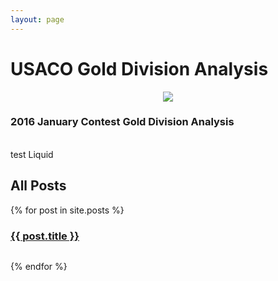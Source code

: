 ```yaml
---
layout: page
---
```

<head>
<link rel="stylesheet" type="text/css" href="https://markchenyutian.github.io/Markchen_Blog/Asset/css/Unified_Style.css">
</head>

# USACO Gold Division Analysis
<center><img src="https://markchenyutian.github.io/Markchen_Blog/Asset/USACO_Banner.png"></center>

<a herf="window.open('https://markchenyutian.github.io/Markchen_Blog/2020/10/04/USACO-2016-Jan-Gold-Analysis.html">
<div class="card">
  <div class="title_container">
    <h3>2016 January Contest Gold Division Analysis</h3>
  </div>
</div>
</a>

<br>
test Liquid

<div id="home">
  <h2>All Posts</h2>
    {% for post in site.posts %}
      <div class="card">
      <div class="title_container">
      <h3><a href="{{ site.baseurl }}{{ post.url }}">{{ post.title }}
      </a>
      </h3>
      </div>
      </div>
      <div style="width: 100%; height: 1em"></div>
    {% endfor %}
</div>